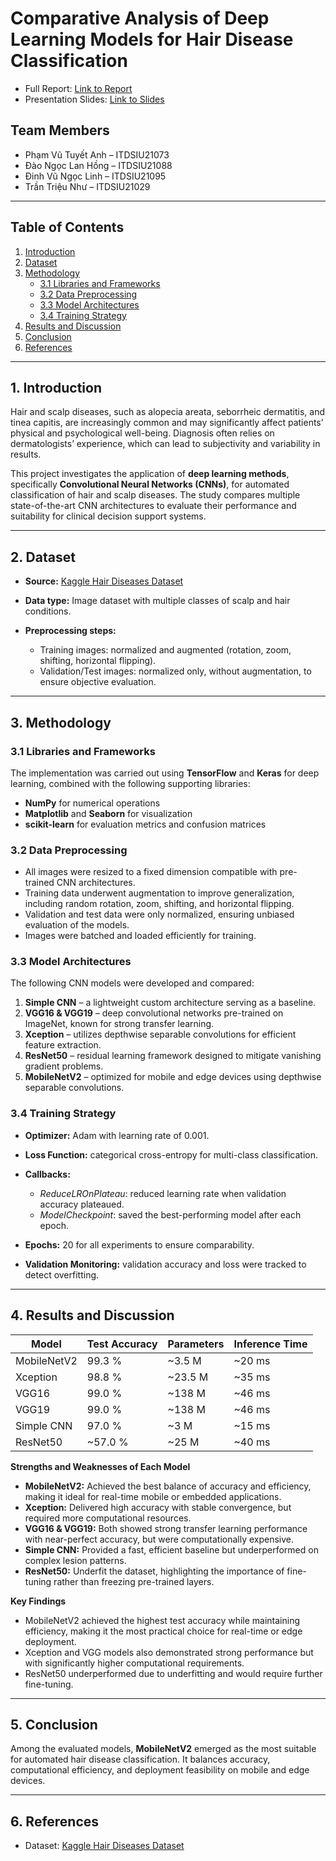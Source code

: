 # Comparative Analysis of Deep Learning Models for Hair Disease Classification

* Full Report: [Link to Report](https://drive.google.com/file/d/1BK94x7O0K20E_iojgQNX3UT7UwvX2g9w/view?usp=sharing)
* Presentation Slides: [Link to Slides](https://drive.google.com/file/d/1pU2sXmkEnnnqHlxIZO-8QfwigfW_FP2L/view?usp=sharing)


## Team Members

* Phạm Vũ Tuyết Anh – ITDSIU21073
* Đào Ngọc Lan Hồng – ITDSIU21088
* Đinh Vũ Ngọc Linh – ITDSIU21095
* Trần Triệu Như – ITDSIU21029

---

## Table of Contents

1. [Introduction](#1-introduction)  
2. [Dataset](#2-dataset)  
3. [Methodology](#3-methodology)  
   - [3.1 Libraries and Frameworks](#31-libraries-and-frameworks)  
   - [3.2 Data Preprocessing](#32-data-preprocessing)  
   - [3.3 Model Architectures](#33-model-architectures)  
   - [3.4 Training Strategy](#34-training-strategy)  
4. [Results and Discussion](#4-results-and-discussion)  
5. [Conclusion](#5-conclusion)  
6. [References](#6-references)  

---

## 1. Introduction

Hair and scalp diseases, such as alopecia areata, seborrheic dermatitis, and tinea capitis, are increasingly common and may significantly affect patients’ physical and psychological well-being. Diagnosis often relies on dermatologists’ experience, which can lead to subjectivity and variability in results.

This project investigates the application of **deep learning methods**, specifically **Convolutional Neural Networks (CNNs)**, for automated classification of hair and scalp diseases. The study compares multiple state-of-the-art CNN architectures to evaluate their performance and suitability for clinical decision support systems.

---

## 2. Dataset

* **Source:** [Kaggle Hair Diseases Dataset](https://www.kaggle.com/datasets/sundarannamalai/hair-diseases/data)
* **Data type:** Image dataset with multiple classes of scalp and hair conditions.
* **Preprocessing steps:**

  * Training images: normalized and augmented (rotation, zoom, shifting, horizontal flipping).
  * Validation/Test images: normalized only, without augmentation, to ensure objective evaluation.

---

## 3. Methodology

### 3.1 Libraries and Frameworks

The implementation was carried out using **TensorFlow** and **Keras** for deep learning, combined with the following supporting libraries:

* **NumPy** for numerical operations
* **Matplotlib** and **Seaborn** for visualization
* **scikit-learn** for evaluation metrics and confusion matrices

### 3.2 Data Preprocessing

* All images were resized to a fixed dimension compatible with pre-trained CNN architectures.
* Training data underwent augmentation to improve generalization, including random rotation, zoom, shifting, and horizontal flipping.
* Validation and test data were only normalized, ensuring unbiased evaluation of the models.
* Images were batched and loaded efficiently for training.

### 3.3 Model Architectures

The following CNN models were developed and compared:

1. **Simple CNN** – a lightweight custom architecture serving as a baseline.
2. **VGG16 & VGG19** – deep convolutional networks pre-trained on ImageNet, known for strong transfer learning.
3. **Xception** – utilizes depthwise separable convolutions for efficient feature extraction.
4. **ResNet50** – residual learning framework designed to mitigate vanishing gradient problems.
5. **MobileNetV2** – optimized for mobile and edge devices using depthwise separable convolutions.

### 3.4 Training Strategy

* **Optimizer:** Adam with learning rate of 0.001.
* **Loss Function:** categorical cross-entropy for multi-class classification.
* **Callbacks:**

  * *ReduceLROnPlateau*: reduced learning rate when validation accuracy plateaued.
  * *ModelCheckpoint*: saved the best-performing model after each epoch.
* **Epochs:** 20 for all experiments to ensure comparability.
* **Validation Monitoring:** validation accuracy and loss were tracked to detect overfitting.
---
## 4. Results and Discussion

| Model       | Test Accuracy | Parameters | Inference Time |
| ----------- | ------------- | ---------- | -------------- | 
| MobileNetV2 | 99.3 %        | \~3.5 M    | \~20 ms        | 
| Xception    | 98.8 %        | \~23.5 M   | \~35 ms        | 
| VGG16       | 99.0 %        | \~138 M    | \~46 ms        | 
| VGG19       | 99.0 %        | \~138 M    | \~46 ms        | 
| Simple CNN  | 97.0 %        | \~3 M      | \~15 ms        | 
| ResNet50    | \~57.0 %      | \~25 M     | \~40 ms        |

**Strengths and Weaknesses of Each Model**

* **MobileNetV2:** Achieved the best balance of accuracy and efficiency, making it ideal for real-time mobile or embedded applications.
* **Xception:** Delivered high accuracy with stable convergence, but required more computational resources.
* **VGG16 & VGG19:** Both showed strong transfer learning performance with near-perfect accuracy, but were computationally expensive.
* **Simple CNN:** Provided a fast, efficient baseline but underperformed on complex lesion patterns.
* **ResNet50:** Underfit the dataset, highlighting the importance of fine-tuning rather than freezing pre-trained layers.

**Key Findings**

* MobileNetV2 achieved the highest test accuracy while maintaining efficiency, making it the most practical choice for real-time or edge deployment.
* Xception and VGG models also demonstrated strong performance but with significantly higher computational requirements.
* ResNet50 underperformed due to underfitting and would require further fine-tuning.

---

## 5. Conclusion

Among the evaluated models, **MobileNetV2** emerged as the most suitable for automated hair disease classification. It balances accuracy, computational efficiency, and deployment feasibility on mobile and edge devices.

---

## 6. References

* Dataset: [Kaggle Hair Diseases Dataset](https://www.kaggle.com/datasets/sundarannamalai/hair-diseases/data)

